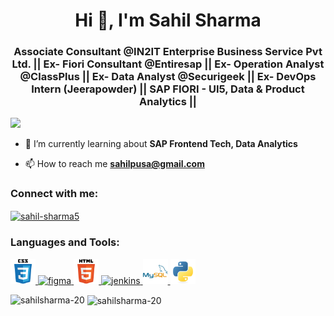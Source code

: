 <h1 align="center">Hi 👋, I'm Sahil Sharma</h1>
<h3 align="center"> Associate Consultant @IN2IT Enterprise Business Service Pvt Ltd. || Ex- Fiori Consultant @Entiresap || Ex- Operation Analyst @ClassPlus || Ex- Data Analyst @Securigeek || Ex- DevOps Intern (Jeerapowder) || SAP FIORI - UI5, Data & Product Analytics || </h3>
<img align="right alt="Coding" width="400" src="https://www.aalpha.net/wp-content/uploads/2019/10/data-science-giphy.gif">


- 🌱 I’m currently learning about **SAP Frontend Tech, Data Analytics**

- 📫 How to reach me **sahilpusa@gmail.com**

<h3 align="left">Connect with me:</h3>
<p align="left">
<a href="https://linkedin.com/in/sahil-sharma5" target="blank"><img align="center" src="https://raw.githubusercontent.com/rahuldkjain/github-profile-readme-generator/master/src/images/icons/Social/linked-in-alt.svg" alt="sahil-sharma5" height="30" width="40" /></a>
</p>

<h3 align="left">Languages and Tools:</h3>
<p align="left">
    <a href="https://www.w3schools.com/css/" target="_blank" rel="noreferrer">
        <img src="https://raw.githubusercontent.com/devicons/devicon/master/icons/css3/css3-original-wordmark.svg" alt="css3" width="40" height="40"/>
    </a>
    <a href="https://www.figma.com/" target="_blank" rel="noreferrer">
        <img src="https://www.vectorlogo.zone/logos/figma/figma-icon.svg" alt="figma" width="40" height="40"/>
    </a>
    <a href="https://www.w3.org/html/" target="_blank" rel="noreferrer">
        <img src="https://raw.githubusercontent.com/devicons/devicon/master/icons/html5/html5-original-wordmark.svg" alt="html5" width="40" height="40"/>
    </a>
    <a href="https://www.jenkins.io" target="_blank" rel="noreferrer">
        <img src="https://www.vectorlogo.zone/logos/jenkins/jenkins-icon.svg" alt="jenkins" width="40" height="40"/>
    </a>
    <a href="https://www.mysql.com/" target="_blank" rel="noreferrer">
        <img src="https://raw.githubusercontent.com/devicons/devicon/master/icons/mysql/mysql-original-wordmark.svg" alt="mysql" width="40" height="40"/>
    </a>
    <a href="https://www.python.org" target="_blank" rel="noreferrer">
        <img src="https://raw.githubusercontent.com/devicons/devicon/master/icons/python/python-original.svg" alt="python" width="40" height="40"/>
    </a>
    </a>
</p>


<p><img align="left" src="https://github-readme-stats.vercel.app/api/top-langs?username=sahilsharma-20&show_icons=true&locale=en&layout=compact" alt="sahilsharma-20" /></p>

<p>&nbsp;<img align="center" src="https://github-readme-stats.vercel.app/api?username=sahilsharma-20&show_icons=true&locale=en" alt="sahilsharma-20" /></p>

